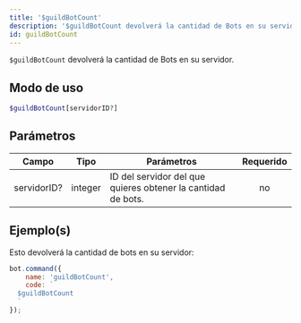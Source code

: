 ```yaml
---
title: '$guildBotCount'
description: '$guildBotCount devolverá la cantidad de Bots en su servidor.'
id: guildBotCount
---
```


`$guildBotCount` devolverá la cantidad de Bots en su servidor.

## Modo de uso

```php
$guildBotCount[servidorID?]
```

## Parámetros

| Campo       | Tipo    | Parámetros                                                   | Requerido |
| ----------- | ------- | ------------------------------------------------------------ |:---------:|
| servidorID? | integer | ID del servidor del que quieres obtener la cantidad de bots. |    no     |

## Ejemplo(s)

Esto devolverá la cantidad de bots en su servidor:

```javascript
bot.command({
    name: 'guildBotCount',
    code: `
  $guildBotCount
  `
});
```